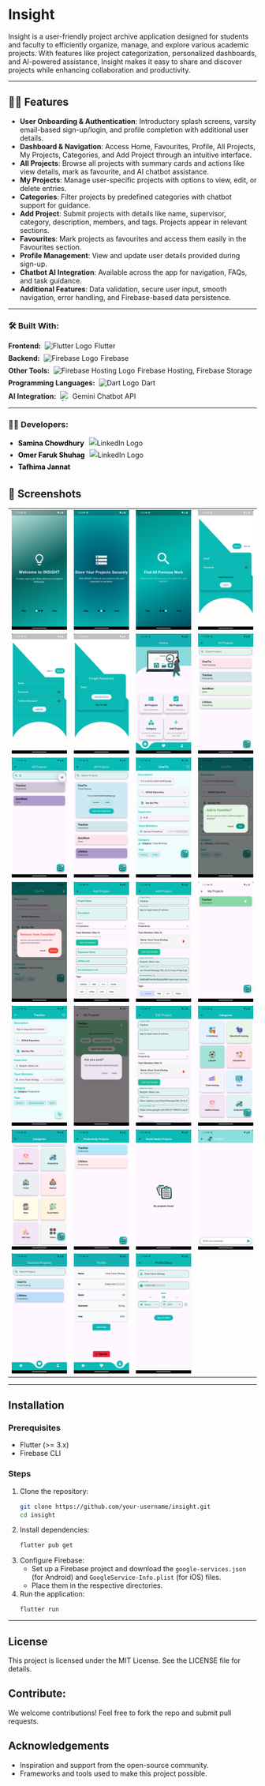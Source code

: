 # Insight 

Insight is a user-friendly project archive application designed for students and faculty to efficiently organize, manage, and explore various academic projects. With features like project categorization, personalized dashboards, and AI-powered assistance, Insight makes it easy to share and discover projects while enhancing collaboration and productivity.

---

## 📌📌 Features

- **User Onboarding & Authentication**: Introductory splash screens, varsity email-based sign-up/login, and profile completion with additional user details.
- **Dashboard & Navigation**: Access Home, Favourites, Profile, All Projects, My Projects, Categories, and Add Project through an intuitive interface.
- **All Projects**: Browse all projects with summary cards and actions like view details, mark as favourite, and AI chatbot assistance.
- **My Projects**: Manage user-specific projects with options to view, edit, or delete entries.
- **Categories**: Filter projects by predefined categories with chatbot support for guidance.
- **Add Project**: Submit projects with details like name, supervisor, category, description, members, and tags. Projects appear in relevant sections.
- **Favourites**: Mark projects as favourites and access them easily in the Favourites section.
- **Profile Management**: View and update user details provided during sign-up.
- **Chatbot AI Integration**: Available across the app for navigation, FAQs, and task guidance.
- **Additional Features**: Data validation, secure user input, smooth navigation, error handling, and Firebase-based data persistence.

---

### 🛠️ Built With:
<ul style="list-style-type: none; padding: 0;">
  <li style="display: flex; align-items: center; margin-bottom: 8px;">
    <strong>Frontend:</strong> 
    <img src="https://img.icons8.com/color/20/flutter.png" alt="Flutter Logo" style="margin-left: 8px; margin-right: 5px;" /> Flutter
  </li>
  <li style="display: flex; align-items: center; margin-bottom: 8px;">
    <strong>Backend:</strong> 
    <img src="https://img.icons8.com/color/20/firebase.png" alt="Firebase Logo" style="margin-left: 8px; margin-right: 5px;" /> Firebase
  </li>
  <li style="display: flex; align-items: center; margin-bottom: 8px;">
    <strong>Other Tools:</strong> 
    <img src="https://img.icons8.com/color/20/firebase.png" alt="Firebase Hosting Logo" style="margin-left: 8px; margin-right: 5px;" /> Firebase Hosting, Firebase Storage
  </li>
  <li style="display: flex; align-items: center; margin-bottom: 8px;">
    <strong>Programming Languages:</strong> 
    <img src="https://img.icons8.com/color/20/dart.png" alt="Dart Logo" style="margin-left: 8px; margin-right: 5px;" /> Dart
  </li>
<li style="display: flex; align-items: center; margin-bottom: 8px;">
    <strong>AI Integration:</strong> 
    <img src="https://img.icons8.com/?size=100&id=114358&format=png&color=000000" alt="Chatbot Logo" style="margin-left: 8px; margin-right: 5px; width: 20px; height: 20px;" /> Gemini Chatbot API
  </li>
</ul>


---
### 🧑‍💻 Developers:

<ul style="list-style-type: disc; padding-left: 20px;">
  <li>
    <div style="display: flex; align-items: center;">
      <a href="https://github.com/SaminaChowdhury" target="_blank" style="text-decoration: none; font-weight: bold; color: #000; line-height: 24px;">
        Samina Chowdhury
      </a>
      <a href="http://www.linkedin.com/in/samina-chowdhury-57355023a" target="_blank" style="text-decoration: none; margin-left: 10px;">
        <img 
          src="https://img.icons8.com/ios-filled/20/0077b5/linkedin.png" 
          alt="LinkedIn Logo" 
          style="vertical-align: middle; width: 24px; height: 24px; transition: transform 0.3s ease; line-height: 24px;" 
          onmouseover="this.style.transform='scale(1.2)'" 
          onmouseout="this.style.transform='scale(1)'"
        />
      </a>
    </div>
  </li>
  
  <li>
    <div style="display: flex; align-items: center;">
      <a href="https://github.com/OmerFShuhag" target="_blank" style="text-decoration: none; font-weight: bold; color: #000; line-height: 24px;">
        Omer Faruk Shuhag
      </a>
      <a href="https://www.linkedin.com/in/omer-faruk-shuhag-255b6b258/" target="_blank" style="text-decoration: none; margin-left: 10px;">
        <img 
          src="https://img.icons8.com/ios-filled/20/0077b5/linkedin.png" 
          alt="LinkedIn Logo" 
          style="vertical-align: middle; width: 24px; height: 24px; transition: transform 0.3s ease; line-height: 24px;" 
          onmouseover="this.style.transform='scale(1.2)'" 
          onmouseout="this.style.transform='scale(1)'"
        />
      </a>
    </div>
  </li>
  
  <li>
    <div style="display: flex; align-items: center;">
      <a href="https://github.com/tafhima131" target="_blank" style="text-decoration: none; font-weight: bold; color: #000; line-height: 24px;">
        Tafhima Jannat
      </a>
    </div>
  </li>
</ul>


## 📸 Screenshots
<table border="0" style="border-collapse: collapse; margin: 0; border-spacing: 0;">
  <tr>
    <td><img src="https://github.com/OmerFShuhag/Insight/blob/main/assets/ui/onBoardscreen%201.png?raw=true" alt="Onboarding Screen 1" width="220"></td>
    <td><img src="https://github.com/OmerFShuhag/Insight/blob/main/assets/ui/onBoardscreen%202.png?raw=true" alt="Onboarding Screen 2" width="220"></td>
    <td><img src="https://github.com/OmerFShuhag/Insight/blob/main/assets/ui/onBoardscreen%203.png?raw=true" alt="Onboarding Screen 3" width="220"></td>
    <td><img src="https://github.com/OmerFShuhag/Insight/blob/main/assets/ui/signin.png?raw=true" alt="Sign In" width="220"></td>
  </tr>
  <tr>
    <td><img src="https://github.com/OmerFShuhag/Insight/blob/main/assets/ui/signup.png?raw=true" alt="Sign Up" width="220"></td>
    <td><img src="https://github.com/OmerFShuhag/Insight/blob/main/assets/ui/forgotPassword.png?raw=true" alt="Forgot Password" width="220"></td>
    <td><img src="https://github.com/OmerFShuhag/Insight/blob/main/assets/ui/dashboard.png?raw=true" alt="Dashboard" width="220"></td>
    <td><img src="https://github.com/OmerFShuhag/Insight/blob/main/assets/ui/AllProjects%201.png?raw=true" alt="All Projects 1" width="220"></td>
  </tr>
   <tr>
    <td><img src="https://github.com/OmerFShuhag/Insight/blob/main/assets/ui/AllProjects%202(search).png?raw=true" alt="All projects 2(search)" width="220"></td>
    <td><img src="https://github.com/OmerFShuhag/Insight/blob/main/assets/ui/AllProject%203(view1).png?raw=true" alt="All projects 3(view1)" width="220"></td>
    <td><img src="https://github.com/OmerFShuhag/Insight/blob/main/assets/ui/All%20Project%204(view2).png?raw=true" alt="All projects 4(view2)" width="220"></td>
      <td><img src="https://github.com/OmerFShuhag/Insight/blob/main/assets/ui/favorite%202.png?raw=true" alt="fav2" width="220"></td>


  </tr>

 <tr>
        <td><img src="https://github.com/OmerFShuhag/Insight/blob/main/assets/ui/favorite%203.png?raw=true" alt="fav3" width="220"></td>
        <td><img src="https://github.com/OmerFShuhag/Insight/blob/main/assets/ui/Add%20project%201.png?raw=true" alt="Add Projects 1" width="220"></td>
    <td><img src="https://github.com/OmerFShuhag/Insight/blob/main/assets/ui/Add%20project%202.png?raw=true" alt="Add projects 2" width="220"></td>
    <td><img src="https://github.com/OmerFShuhag/Insight/blob/main/assets/ui/My%20projects%201.png?raw=true" alt="My projects 1" width="220"></td>
    
  </tr>
   <tr>
   <td><img src="https://github.com/OmerFShuhag/Insight/blob/main/assets/ui/My%20projects%202.png?raw=true" alt="My projects 2" width="220"></td>
    <td><img src="https://github.com/OmerFShuhag/Insight/blob/main/assets/ui/My%20projects%205(delete%20view).png?raw=true" alt="My Projects 3(editview1)" width="220"></td>
    <td><img src="https://github.com/OmerFShuhag/Insight/blob/main/assets/ui/My%20projects%204(edit%20view%202).png?raw=true" alt="My projects 4(editview2)" width="220"></td>
    <td><img src="https://github.com/OmerFShuhag/Insight/blob/main/assets/ui/category%20list%201.png?raw=true" alt="category list1" width="220"></td>
    

  </tr>
   <tr>   
    <td><img src="https://github.com/OmerFShuhag/Insight/blob/main/assets/ui/category%20list%202.png?raw=true" alt="category list 2)" width="220"></td>
    <td><img src="https://github.com/OmerFShuhag/Insight/blob/main/assets/ui/category%20listwise%203(view).png?raw=true" alt="category listwise view" width="220"></td>
    <td><img src="https://github.com/OmerFShuhag/Insight/blob/main/assets/ui/when%20category%20is%20empty.png?raw=true" alt="when category empty" width="220"></td>
    <td><img src="https://github.com/OmerFShuhag/Insight/blob/main/assets/ui/chatbot.png" alt="chatbot" width="220"></td>

  </tr>
   <tr> 
      <td><img src="https://github.com/OmerFShuhag/Insight/blob/main/assets/ui/favorite1.png?raw=true" alt="fav1)" width="220"></td>
    <td><img src="https://github.com/OmerFShuhag/Insight/blob/main/assets/ui/Profile.png?raw=true" alt="profile)" width="220"></td>
    <td><img src="https://github.com/OmerFShuhag/Insight/blob/main/assets/ui/Profile%20setup.png?raw=true" alt="profile setup" width="220"></td>
  </tr>
</table>

---

## Installation

### Prerequisites
- Flutter (>= 3.x)
- Firebase CLI

### Steps
1. Clone the repository:
   ```bash
   git clone https://github.com/your-username/insight.git
   cd insight
   ```
2. Install dependencies:
   ```bash
   flutter pub get
   ```
3. Configure Firebase:
   - Set up a Firebase project and download the `google-services.json` (for Android) and `GoogleService-Info.plist` (for iOS) files.
   - Place them in the respective directories.
4. Run the application:
   ```bash
   flutter run
   ```

---

## License

This project is licensed under the MIT License. See the LICENSE file for details.

##  Contribute:
 We welcome contributions! Feel free to fork the repo and submit pull requests.
## Acknowledgements

- Inspiration and support from the open-source community.
- Frameworks and tools used to make this project possible.


